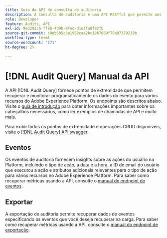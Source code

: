 ```yaml
---
title: Guia da API de consulta de auditoria
description: A Consulta de auditoria é uma API RESTful que permite aos desenvolvedores ver quem realizou quais ações no Adobe Experience Platform.
role: Developer
feature: Audits, API
exl-id: 9ed291c6-ff8b-4d9b-9fed-d1e3fa8f92fb
source-git-commit: c0eb5b5c3a1968cae2bc19b7669f70a97379239b
workflow-type: tm+mt
source-wordcount: '171'
ht-degree: 2%

---
```


# [!DNL Audit Query] Manual da API

A API [!DNL Audit Query] fornece pontos de extremidade que permitem recuperar e monitorar programaticamente os dados do evento para vários recursos do Adobe Experience Platform. Os endpoints são descritos abaixo. Visite o [guia de introdução](./getting-started.md) para obter informações importantes sobre os cabeçalhos necessários, como ler exemplos de chamadas de API e muito mais.

Para exibir todos os pontos de extremidade e operações CRUD disponíveis, visite o [[!DNL Audit Query] API swagger](https://www.adobe.io/experience-platform-apis/references/audit-query/).

## Eventos

Os eventos de auditoria fornecem insights sobre as ações do usuário na Platform, incluindo o tipo de ação, a data e a hora, a ID de email do usuário que executou a ação e atributos adicionais relevantes para o tipo de ação para vários recursos no Adobe Experience Platform. Para saber como recuperar métricas usando a API, consulte o [manual de endpoint de eventos](./events.md).

## Exportar

A exportação de auditoria permite recuperar dados de eventos especificando os eventos que você deseja recuperar na carga. Para saber como recuperar métricas usando a API, consulte o [manual do endpoint de exportação](./export.md).
